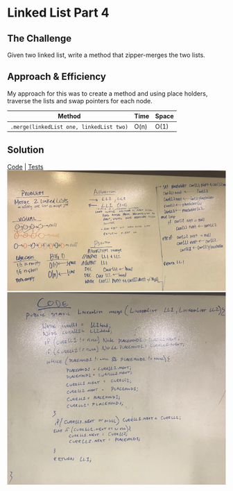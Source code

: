 # Linked List Part 4

## The Challenge
Given two linked list, write a method that zipper-merges the two lists.

## Approach & Efficiency
My approach for this was to create a method and using place holders, traverse the lists and swap pointers for each node.

Method | Time | Space
---- | ---- | ----
`.merge(linkedList one, linkedList two)` | O(n) | O(1)

## Solution
[Code](../src/main/java/linkedList) | [Tests](../src/test/java/linkedList/LinkedListTest.java)
![Whiteboard Solution to Merge Method](../assets/linked_list_merge.JPG)
![Whiteboard Solution to Merge Method Code](../assets/linked_list_merge_code.JPG)